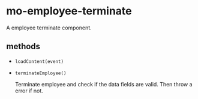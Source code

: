 # mo-employee-terminate 

A employee terminate component. 

## methods 

- `loadContent(event)` 

- `terminateEmployee()` 

  Terminate employee and check if the data fields are valid.
  Then throw a error if not. 

